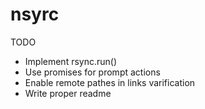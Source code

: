 nsyrc
=====


TODO

* Implement rsync.run()
* Use promises for prompt actions
* Enable remote pathes in links varification
* Write proper readme
